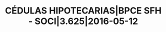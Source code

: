 ---
layout: asset
title: CÉDULAS HIPOTECARIAS|BPCE SFH - SOCI|3.625|2016-05-12
isin: FR0011044874
---